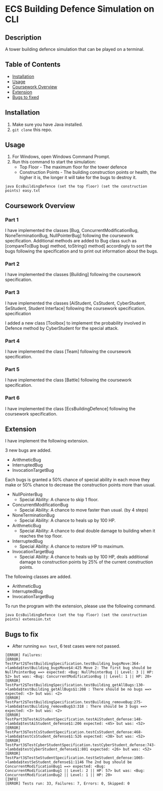 # ECS Building Defence Simulation on CLI
## Description
A tower building defence simulation that can be played on a terminal.

## Table of Contents
- [Installation](#installation)
- [Usage](#usage)
- [Coursework Overview](#coursework-overview)
- [Extension](#extension)
- [Bugs to fixed](#bugs-to-fixed)

## Installation
1. Make sure you have Java installed.
2. `git clone` this repo.

## Usage
1. For Windows, open Windows Command Prompt.
2. Run this command to start the simulation:
    - Top Floor - The maximum floor for the tower defence
    - Construction Points - The building construction points or health, the higher it is, the longer it will take for the bugs to destroy it.
```
java EcsBuildingDefence (set the top floor) (set the construction points) easy.txt
```
## Coursework Overview

### Part 1 ##
I have implemented the classes [Bug, ConcurrentModificationBug, NoneTerminationBug, NullPointerBug]  following the coursework specification.
Additional methods are added to Bug class such as [compareTo(Bug bug) method, toString() method] accordingly to sort the bugs following the specification and to print out information about the bugs.

### Part 2 ##
I have implemented the classes [Building] following the coursework specification.

### Part 3 ##
I have implemented the classes [AiStudent, CsStudent, CyberStudent, SeStudent, Student Interface] following the coursework specification.
specification

I added a new class [Toolbox] to implement the probability involved in Defence method by CyberStudent for the special attack.

### Part 4 ##
I have implemented the class [Team] following the coursework specification.

### Part 5 ##
I have implemented the class [Battle] following the coursework specification.

### Part 6 ##
I have implemented the class [EcsBuildingDefence] following the coursework specification.

## Extension #
I have implement the following extension.

3 new bugs are added.
- ArithmeticBug
- InterruptedBug
- InvocationTargetBug

Each bugs is granted a 50% chance of special ability in each move they make or 50% chance to decrease the construction points more than usual.

- NullPointerBug 
    - Special Ability: A chance to skip 1 floor.
- ConcurrentModificationBug 
    - Special Ability: A chance to move faster than usual. (by 4 steps)
- NoneTerminationBug 
    - Special Ability: A chance to heals up by 100 HP.
- ArithmeticBug 
    - Special Ability: A chance to deal double damage to building when it reaches the top floor.
- InterruptedBug 
    - Special Ability: A chance to restore HP to maximum.
- InvocationTargetBug 
    - Special Ability: A chance to heals up by 100 HP, deals additional damage to construction points by 25% of the current construction points.

The following classes are added.

- ArithmeticBug
- InterruptedBug
- InvocationTargetBug

To run the program with the extension, please use the following command.

```
java EcsBuildingDefence (set the top floor) (set the construction points) extension.txt
```
## Bugs to fix
- After running `mvn test`, 6 test cases were not passed.
```
[ERROR] Failures: 
[ERROR]   TestPart2$TestBuildingSpecification.testBuilding_bugsMove:364->lambda$testBuilding_bugsMove$4:425 Move 2: The first bug should be NullPointerBug ==> expected: <Bug: NullPointerBug || Level: 3 || HP: 52> but was: <Bug: ConcurrentModificationBug || Level: 1 || HP: 20>
[ERROR]   TestPart2$TestBuildingSpecification.testBuilding_getAllBugs:130->lambda$testBuilding_getAllBugs$1:208 : There should be no bugs ==> expected: <3> but was: <2>
[ERROR]   TestPart2$TestBuildingSpecification.testBuilding_removeBug:275->lambda$testBuilding_removeBug$3:318 : There should be 3 bugs ==> expected: <3> but was: <2>
[ERROR]   TestPart3$TestAiStudentSpecification.testAiStudent_defense:148->lambda$testAiStudent_defense$1:206 expected: <45> but was: <52>
[ERROR]   TestPart3$TestCsStudentSpecification.testCsStudent_defense:468->lambda$testCsStudent_defense$1:526 expected: <38> but was: <52>
[ERROR]   TestPart3$TestCyberStudentSpecification.testCyberStudent_defense:743->lambda$testCyberStudent_defense$1:801 expected: <26> but was: <52>
[ERROR]   TestPart3$TestSeStudentSpecification.testSeStudent_defense:1065->lambda$testSeStudent_defense$1:1146 The 2nd bug should be ConcurrentModificationBug1 ==> expected: <Bug: ConcurrentModificationBug1 || Level: 2 || HP: 57> but was: <Bug: ConcurrentModificationBug2 || Level: 1 || HP: 20>
[INFO]
[ERROR] Tests run: 33, Failures: 7, Errors: 0, Skipped: 0
```
